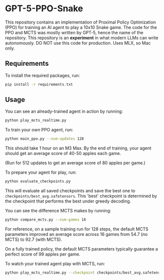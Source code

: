 # GPT-5-PPO-Snake
This repository contains an implementation of Proximal Policy Optimization (PPO) for training an AI agent to play a 10x10 Snake game. The code for the PPO and MCTS was mostly written by GPT-5, hence the name of the repository. This repository is an **experiment** in what modern LLMs can write autonomously. DO NOT use this code for production. Uses MLX, so Mac only.


[](https://video.twimg.com/amplify_video/1955658238487080961/vid/avc1/704x848/t9mwlWZ9E4PY57ba.mp4)

## Requirements
To install the required packages, run:

```bash
pip install -r requirements.txt
```

## Usage

You can see an already-trained agent in action by running:

```bash
python play_mcts_realtime.py
```

To train your own PPO agent, run:

```bash
python main_ppo.py --num-updates 128
```

This should take 1 hour on an M3 Max. By the end of training, your agent should get an average score of 40-50 apples each game.

(Run for 512 updates to get an average score of 80 apples per game.)

To prepare your agent for play, run:

```bash
python evaluate_checkpoints.py
```

This will evaluate all saved checkpoints and save the best one to `checkpoints/best_avg.safetensors`. This 'best' checkpoint is determined by the checkpoint that performs the best under greedy decoding.

You can see the difference MCTS makes by running:

```bash
python compare_mcts.py --num-games 16
```

For reference, on a sample training run for 128 steps, the default MCTS parameters improved an average score across 16 games from 54.7 (no MCTS) to 92.7 (with MCTS).

On a fully trained policy, the default MCTS parameters typically guarantee a perfect score of 99 apples per game.

To watch your trained agent play with MCTS, run:

```bash
python play_mcts_realtime.py --checkpoint checkpoints/best_avg.safetensors
```